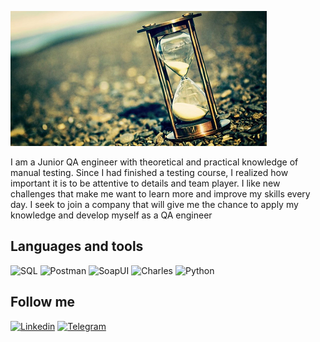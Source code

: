 ![Header](https://github.com/MihaylovaYuliya/mihaylovayuliya/blob/main/assets/804494-1024x538.png)

I am a Junior QA engineer with theoretical and practical knowledge of manual testing.  Since I had finished a testing course, I realized how important it is to be attentive to details and team player. I like new challenges that make me want to learn more and improve my skills every day. I seek to join a company that will give me the chance to apply my knowledge and develop myself as a QA engineer

## Languages and tools

![SQL](https://img.shields.io/badge/-SQL-090909?style=for-the-badge&logo=SQL)
![Postman](https://img.shields.io/badge/-Postman-090909?style=for-the-badge&logo=Postman)
![SoapUI](https://img.shields.io/badge/-SoapUI-090909?style=for-the-badge&logo=SoapUI)
![Charles](https://img.shields.io/badge/-Charles-090909?style=for-the-badge&logo=Charles)
![Python](https://img.shields.io/badge/-Python-090909?style=for-the-badge&logo=Python)

## Follow me

[![Linkedin](https://img.shields.io/badge/-Linkedin-090909?style=for-the-badge&logo=Linkedin)](https://www.linkedin.com/in/yuliyamihaylova/)
[![Telegram](https://img.shields.io/badge/-Telegram-090909?style=for-the-badge&logo=Telegram)](https://web.telegram.org/k/#@yukka1983)
